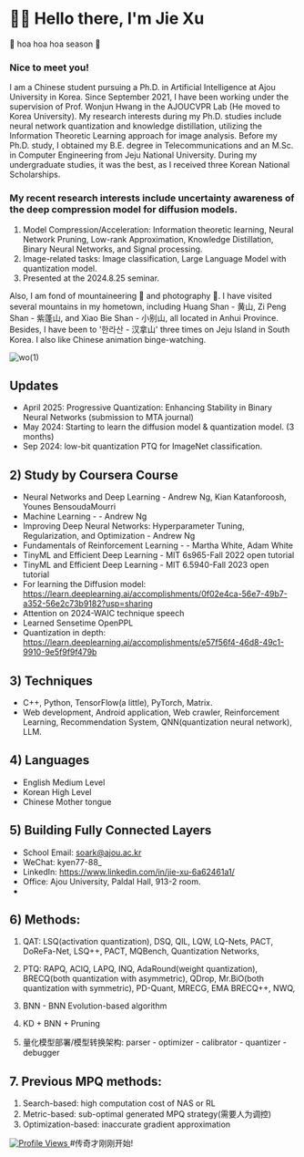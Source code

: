 # 👋👋 Hello there, I'm Jie Xu

<div data-st-tgt="ee"><div jscontroller="YsfJcd" jsdata="HfR8Sd;_;A93aiw" jsaction="rcuQ6b:npT2md"><div jsname="yowaac" class="Ww4FFb x5EBlc zpLC1e gAW3sd"><div class="Y0MLFe lRe0Z" tabindex="0" role="button" aria-label="开始/停止播放选取框动画" style="align-items: center; justify-content: start; animation-duration: 25.8s;"><span class="thL3qf">🍂 hoa hoa hoa season 🍂</span></div></div></div></div>

### Nice to meet you! 

I am a Chinese student pursuing a Ph.D. in Artificial Intelligence at Ajou University in Korea. Since September 2021, I have been working under the supervision of Prof. Wonjun Hwang in the AJOUCVPR Lab (He moved to Korea University). My research interests during my Ph.D. studies include neural network quantization and knowledge distillation, utilizing the Information Theoretic Learning approach for image analysis. Before my Ph.D. study, I obtained my B.E. degree in Telecommunications and an M.Sc. in Computer Engineering from Jeju National University. During my undergraduate studies, it was the best, as I received three Korean National Scholarships.




### My recent research interests include uncertainty awareness of the deep compression model for diffusion models.
1. Model Compression/Acceleration:  Information theoretic learning, Neural Network Pruning, Low-rank Approximation, Knowledge Distillation, Binary Neural Networks, and Signal processing.
2. Image-related tasks: Image classification, Large Language Model with quantization model.
3. Presented at the 2024.8.25 seminar.

Also, I am fond of mountaineering 🗻 and photography 📸. I have visited several mountains in my hometown, including Huang Shan - 黄山, Zi Peng Shan - 紫蓬山, and Xiao Bie Shan - 小别山, all located in Anhui Province. Besides, I have been to '한라산 - 汉拿山' three times on Jeju Island in South Korea. I also like Chinese animation binge-watching.

![wo(1)](https://github.com/Luadoo/Luadoo/assets/58927660/6dca96d0-d4c3-438b-8cce-0f79247e2c27)

## Updates

* April 2025: Progressive Quantization: Enhancing Stability in Binary Neural Networks (submission to MTA journal)
* May 2024: Starting to learn the diffusion model & quantization model. (3 months)
* Sep 2024: low-bit quantization PTQ for ImageNet classification.

## 2) Study by Coursera Course
* Neural Networks and Deep Learning - Andrew Ng, Kian Katanforoosh, Younes BensoudaMourri
* Machine Learning - - Andrew Ng
* Improving Deep Neural Networks: Hyperparameter Tuning, Regularization, and Optimization - Andrew Ng
* Fundamentals of Reinforcement Learning - - Martha White, Adam White
* TinyML and Efficient Deep Learning - MIT 6s965-Fall 2022 open tutorial
* TinyML and Efficient Deep Learning - MIT 6.5940-Fall 2023 open tutorial
* For learning the Diffusion model: https://learn.deeplearning.ai/accomplishments/0f02e4ca-56e7-49b7-a352-56e2c73b9182?usp=sharing
* Attention on 2024-WAIC technique speech
* Learned Sensetime OpenPPL
* Quantization in depth: https://learn.deeplearning.ai/accomplishments/e57f56f4-46d8-49c1-9910-9e5f9f9f479b
  
## 3) Techniques
* C++, Python, TensorFlow(a little), PyTorch, Matrix.
* Web development, Android application, Web crawler, Reinforcement Learning, Recommendation System, QNN(quantization neural network), LLM.

  
## 4) Languages
* English Medium Level
* Korean High Level
* Chinese Mother tongue

## 5) Building Fully Connected Layers
* School Email: soark@ajou.ac.kr
* WeChat: kyen77-88_
* LinkedIn: https://www.linkedin.com/in/jie-xu-6a62461a1/
* Office: Ajou University, Paldal Hall, 913-2 room.
* 
## 6) Methods:
1. QAT: LSQ(activation quantization), DSQ, QIL, LQW, LQ-Nets, PACT, DoReFa-Net, LSQ++, PACT, MQBench, Quantization Networks,

2. PTQ: RAPQ, ACIQ, LAPQ, INQ, AdaRound(weight quantization), BRECQ(both quantization with asymmetric), QDrop, Mr.BiO(both quantization with symmetric), PD-Quant, MRECG, EMA BRECQ++, NWQ, 

3. BNN - BNN Evolution-based algorithm
4. KD + BNN + Pruning
5. 量化模型部署/模型转换架构:
parser - optimizer - calibrator - quantizer - debugger 

## 7. Previous MPQ methods:
1. Search-based: high computation cost of NAS or RL
2. Metric-based: sub-optimal generated MPQ strategy(需要人为调控)
3. Optimization-based: inaccurate gradient approximation
<a target="_blank" rel="noopener noreferrer nofollow" href="https://komarev.com/ghpvc/?username=Luadoo&color=blue&style=for-the-badge">
    <img src="https://komarev.com/ghpvc/?username=Luadoo&color=green&style=plastic" alt="Profile Views" style="max-width: 100%;">
</a>
#传奇才刚刚开始!
